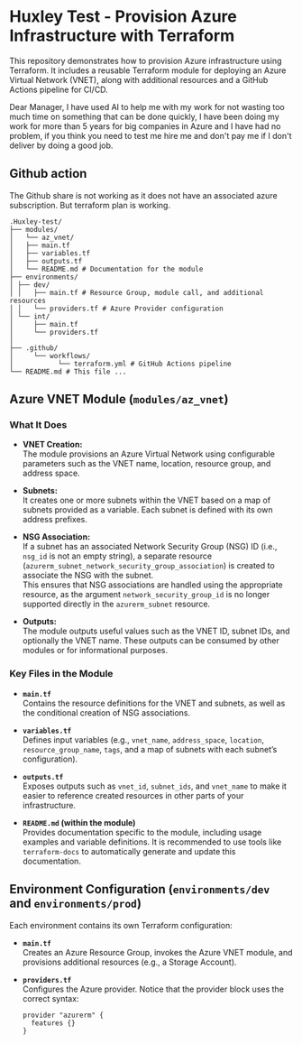 # Huxley Test - Provision Azure Infrastructure with Terraform

This repository demonstrates how to provision Azure infrastructure using Terraform. It includes a reusable Terraform module for deploying an Azure Virtual Network (VNET), along with additional resources and a GitHub Actions pipeline for CI/CD.

Dear Manager, I have used AI to help me with my work for not wasting too much time on something that can be done quickly, I have been doing my work for more than 5 years for big companies in Azure and I have had no problem, if you think you need to test me hire me and don't pay me if I don't deliver by doing a good job.

## Github action
The Github share is not working as it does not have an associated azure subscription. But terraform plan is working.


    .Huxley-test/ 
    ├── modules/ 
    │   └── az_vnet/ 
    │   ├── main.tf 
    │   ├── variables.tf 
    │   ├── outputs.tf 
    │   └── README.md # Documentation for the module 
    ├── environments/ 
    │ ├── dev/ 
    │ │   ├── main.tf # Resource Group, module call, and additional resources 
    │ │   └── providers.tf # Azure Provider configuration 
    │ └── int/ 
    │     ├── main.tf 
    │     └── providers.tf 
    │    
    ├── .github/ 
    │     └── workflows/ 
    │           └── terraform.yml # GitHub Actions pipeline 
    └── README.md # This file ...



## Azure VNET Module (`modules/az_vnet`)

### What It Does

- **VNET Creation:**  
  The module provisions an Azure Virtual Network using configurable parameters such as the VNET name, location, resource group, and address space.

- **Subnets:**  
  It creates one or more subnets within the VNET based on a map of subnets provided as a variable. Each subnet is defined with its own address prefixes.

- **NSG Association:**  
  If a subnet has an associated Network Security Group (NSG) ID (i.e., `nsg_id` is not an empty string), a separate resource (`azurerm_subnet_network_security_group_association`) is created to associate the NSG with the subnet.  
  This ensures that NSG associations are handled using the appropriate resource, as the argument `network_security_group_id` is no longer supported directly in the `azurerm_subnet` resource.

- **Outputs:**  
  The module outputs useful values such as the VNET ID, subnet IDs, and optionally the VNET name. These outputs can be consumed by other modules or for informational purposes.

### Key Files in the Module

- **`main.tf`**  
  Contains the resource definitions for the VNET and subnets, as well as the conditional creation of NSG associations.

- **`variables.tf`**  
  Defines input variables (e.g., `vnet_name`, `address_space`, `location`, `resource_group_name`, `tags`, and a map of subnets with each subnet’s configuration).

- **`outputs.tf`**  
  Exposes outputs such as `vnet_id`, `subnet_ids`, and `vnet_name` to make it easier to reference created resources in other parts of your infrastructure.

- **`README.md` (within the module)**  
  Provides documentation specific to the module, including usage examples and variable definitions. It is recommended to use tools like `terraform-docs` to automatically generate and update this documentation.

## Environment Configuration (`environments/dev` and `environments/prod`)

Each environment contains its own Terraform configuration:
  
- **`main.tf`**  
  Creates an Azure Resource Group, invokes the Azure VNET module, and provisions additional resources (e.g., a Storage Account).

- **`providers.tf`**  
  Configures the Azure provider. Notice that the provider block uses the correct syntax:
  ```hcl
  provider "azurerm" {
    features {}
  }
